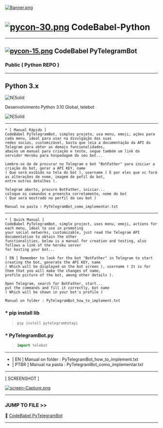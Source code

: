 [![Banner.png](https://i.postimg.cc/d35m7GZq/Banner.png)](https://postimg.cc/q6CCShGY)
# [![pycon-30.png](https://i.postimg.cc/QNSdBfCQ/pycon-30.png)](https://postimg.cc/ThL6Fqr1)  CodeBabel-Python
___
## [![pycon-15.png](https://i.postimg.cc/nLw6bQhQ/pycon-15.png)](https://postimg.cc/3ymL2NpK) CodeBabel PyTelegramBot
### Public ( Python REPO )
___

## Python 3.x
![N|Solid](https://img.shields.io/pypi/pyversions/4?color=yellow&label=Python&logo=Python&logoColor=blue&style=for-the-badge)
<p>Desenvolvimento Python 3.10 Global, telebot</p>

![N|Solid](https://static.wixstatic.com/media/b0d81f_842e86a888714bd39e5527cf5956ebf1~mv2.png)
___
```
* [ Manual Rápido ]
CodeBabel PyTelegramBot, simples projeto, usa menu, emoji, ações para cada menu, ideal para usar na divulgação das suas
redes socias, customizável, basta que leia a documentação da API do Telegram para obter as demais funcionalidades,
abaixo um manual para criação e teste, segue também um link do servidor Heroku para hospedagem do seu bot...

Lembre-se de de procurar no Telegram o bot "BotFather" para iniciar a criação do bot, gerar a API KEY, name
( Que será exibido na tela do bot ), username ( É por eles que vc fará as alterações de nome, imagem de pefil do bot,
entre outros detalhes ).

Telegram aberto, procure BotFather, iniciar...
coloque os comandos e preencha corretamente, nome do bot
( Que será mostrado no perfil do seu bot )

Manual na pasta : PyTelegramBot_como_implementar.txt
```
___

```
* [ Quick Manual ]
CodeBabel PyTelegramBot, simple project, uses menu, emoji, actions for each menu, ideal to use in promoting
your social networks, customizable, just read the Telegram API documentation to obtain the other
functionalities, below is a manual for creation and testing, also follows a link of the heroku server
for hosting your bot...

[ EN ] Remember to look for the bot "BotFather" in Telegram to start creating the bot, generate the API KEY, name
( Which will be displayed on the bot screen ), username ( It is for them that you will make the changes of name,
profile picture of the bot, among other details ).

Open Telegram, search for BotFather, start...
put the commands and fill it correctly, bot name
( Which will be shown in your bot's profile )

Manual on folder : PyTelegramBot_how_to_implement.txt
```

### * pip install lib
> ```
> pip install pytelegrambotapi
> ```
 
### * PyTelegramBot.py
>~~~~python
>import telebot
>~~~~
___
* [  EN  ] Manual on folder : PyTelegramBot_how_to_implement.txt
* [ PTBR ] Manual na pasta : PyTelegramBot_como_implementar.txt
___
[ SCREENSHOT ]

[![screen-Capture.png](https://i.postimg.cc/pLCYCHvG/screen-Capture.png)](https://postimg.cc/WdDkpxhg)
___
### JUMP TO FILE >> 
📂 [CodeBabel PyTelegramBot](https://github.com/CharlesCodebabel/CodeBabel-Python/blob/main/PyTelegramBot/PyTelegramBot.py)
___
